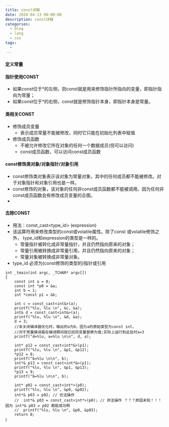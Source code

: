 ```yaml
---
title: const详解
date: 2020-04-13 00:00:00
description: const详解
categories: 
  - blog
  - lang
  - cxx
tags: 
  - 
---
```


#### 定义常量
    
#### 指针使用CONST
- 如果const位于*的左侧，则const就是用来修饰指针所指向的变量，即指针指向为常量；
- 如果const位于*的右侧，const就是修饰指针本身，即指针本身是常量。

#### 类相关CONST
* 修饰成员变量
    - 表示成员常量不能被修改，同时它只能在初始化列表中赋值
* 修饰成员函数
    - 不被允许修改它所在对象的任何一个数据成员(但可以访问)
    - const成员函数，可以访问const成员函数

#### const修饰类对象/对象指针/对象引用
* const修饰类对象表示该对象为常量对象，其中的任何成员都不能被修改。对于对象指针和对象引用也是一样。
* const修饰的对象，该对象的任何非const成员函数都不能被调用，因为任何非const成员函数会有修改成员变量的企图。
* 

#### 去除CONST
* 用法：const_cast<type_id> (expression)
* 该运算符用来修改类型的const或volatile属性。除了const 或volatile修饰之外， type_id和expression的类型是一样的。
    * 常量指针被转化成非常量指针，并且仍然指向原来的对象；
    * 常量引用被转换成非常量引用，并且仍然指向原来的对象；
    * 常量对象被转换成非常量对象。
* type_id 必须为(const修饰的类型的)指针或引用

```
int _tmain(int argc, _TCHAR* argv[])
{
    const int a = 0;
    const int *p0 = &a;
    int b = 1;
    int *const p1 = &b;
 
    int c = const_cast<int&>(a);
    printf("%lu, %lu \n", &c, &a);
    int& d = const_cast<int&>(a);
    printf("%lu, %lu \n", &d, &a);
    d = 3;
    //未关闭编译器优化时，输出的a为0，因为a的原始类型为const int，
    //对于常量编译器在编译期间就已经将变量替换为值;实际上运行到此处时a=3
    printf("d=%lu, a=%lu \n\n", d, a);  
    
    int* p12 = const_cast<int*&>(p1);
    printf("%lu, %lu \n", &p1, &p12);
    *p12 = 8;
    printf("b=%lu \n\n", b);
    int*& p13 = const_cast<int*&>(p1);
    printf("%lu, %lu \n", &p1, &p13);
    *p13 = 9;
    printf("b=%lu \n\n", b);
 
    int* p02 = const_cast<int*>(p0);
    printf("%lu, %lu \n", &p0, &p02);
    int*& p03 = p02; // 合法操作
    //  int*& p03 = const_cast<int*>(p0); // 非法操作 ？？？原因未知！！！因为 int*& p03 = p02 都能成功啊
    //  printf("%lu, %lu \n", &p0, &p03);
    return 0;
｝
```